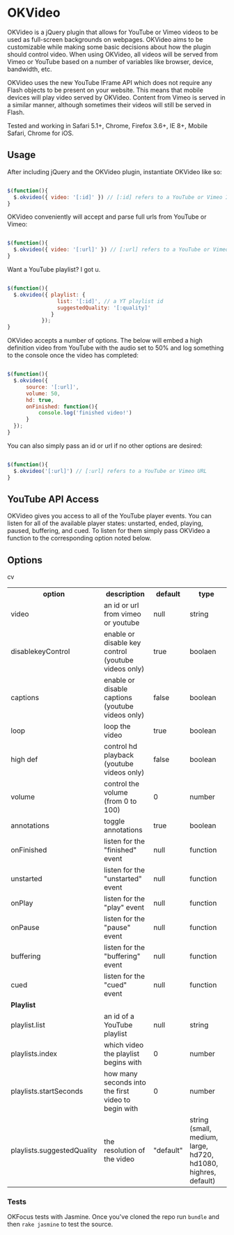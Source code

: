 # OKVideo

OKVideo is a jQuery plugin that allows for YouTube or Vimeo videos to be used as full-screen backgrounds on webpages. OKVideo aims to be customizable while making some basic decisions about how the plugin should control video. When using OKVideo, all videos will be served from Vimeo or YouTube based on a number of variables like browser, device, bandwidth, etc.

OKVideo uses the new YouTube IFrame API which does not require any Flash objects to be present on your website. This means that mobile devices will play video served by OKVideo. Content from Vimeo is served in a similar manner, although sometimes their videos will still be served in Flash.

Tested and working in Safari 5.1+, Chrome, Firefox 3.6+, IE 8+, Mobile Safari, Chrome for iOS.

## Usage

After including jQuery and the OKVideo plugin, instantiate OKVideo like so:

``` js

$(function(){
  $.okvideo({ video: '[:id]' }) // [:id] refers to a YouTube or Vimeo ID
}

```

OKVideo conveniently will accept and parse full urls from YouTube or Vimeo:

``` js

$(function(){
  $.okvideo({ video: '[:url]' }) // [:url] refers to a YouTube or Vimeo URL
}

```

Want a YouTube playlist? I got u.

``` js

$(function(){
  $.okvideo({ playlist: {
                list: '[:id]', // a YT playlist id
                suggestedQuality: '[:quality]' 
              }
           });
}

```

OKVideo accepts a number of options. The below will embed a high definition video from YouTube with the audio set to 50% and log something to the console once the video has completed:

``` js

$(function(){
  $.okvideo({ 
      source: '[:url]',
      volume: 50,
      hd: true,
      onFinished: function(){ 
          console.log('finished video!')
      }
  });
}

```

You can also simply pass an id or url if no other options are desired:

``` js

$(function(){
  $.okvideo('[:url]') // [:url] refers to a YouTube or Vimeo URL
}

```

## YouTube API Access

OKVideo gives you access to all of the YouTube player events. You can listen for all of the available player states: unstarted, ended, playing, paused, buffering, and cued.  To listen for them simply pass OKVideo a function to the corresponding option noted below.

## Options
cv
<table>
  <tbody>
    <tr>
      <th>option</th>
	  <th>description</th>
	  <th>default</th>
      <th>type</th>
    </tr>
    <tr>
     <td>video</td>
	   <td>an id or url from vimeo or youtube</td>
	   <td>null</td>
       <td>string</td>
     </tr>
    <tr>
      <td>disablekeyControl</td>
	   <td>enable or disable key control (youtube videos only)</td>
	   <td>true</td>
       <td>boolaen</td>
    </tr>
    <tr>
      <td>captions</td>
      <td>enable or disable captions (youtube videos only)</td>
      <td>false</td>
      <td>boolean</td>
	</tr>
    <tr>
      <td>loop</td>
  	  <td>loop the video</td>
      <td>true</td>
      <td>boolean</td>
   </tr>
    <tr>
      <td>high def</td>
  	  <td>control hd playback (youtube videos only)</td>
	  <td>false</td>
      <td>boolean</td>
	</tr>
    <tr>
      <td>volume</td>
  	  <td>control the volume (from 0 to 100)</td>
	  <td>0</td>
      <td>number</td>
	</tr>
    <tr>
      <td>annotations</td>
  	  <td>toggle annotations</td>
	  <td>true</td>
      <td>boolean</td>
	</tr>
    <tr>
      <td>onFinished</td>
  	  <td>listen for the "finished" event</td>
	  <td>null</td>
      <td>function</td>
    </tr>
    <tr>
      <td>unstarted</td>
  	  <td>listen for the "unstarted" event</td>
	  <td>null</td>
      <td>function</td>      
	</tr>
    <tr>
      <td>onPlay</td>
  	  <td>listen for the "play" event</td>
	  <td>null</td>
      <td>function</td>
	</tr>
    <tr>
      <td>onPause</td>
  	  <td>listen for the "pause" event</td>
	  <td>null</td>
      <td>function</td>      
	</tr>
    <tr>
      <td>buffering</td>
  	  <td>listen for the "buffering" event</td>
	  <td>null</td>
      <td>function</td>      
	</tr>
    <tr>
      <td>cued</td>
  	  <td>listen for the "cued" event</td>
	  <td>null</td>
      <td>function</td>      
	</tr>
    <tr>
      <td><strong>Playlist</strong></td>
  	  <td></td>
	  <td></td>
      <td></td>      
	</tr>
    <tr>
      <td>playlist.list</td>
  	  <td>an id of a YouTube playlist</td>
	  <td>null</td>
      <td>string</td>
	</tr>
    <tr>
      <td>playlists.index</td>
  	  <td>which video the playlist begins with</td>
	  <td>0</td>
      <td>number</td>
	</tr>
    <tr>
      <td>playlists.startSeconds</td>
  	  <td>how many seconds into the first video to begin with</td>
	  <td>0</td>
      <td>number</td>
	</tr>
    <tr>
      <td>playlists.suggestedQuality</td>
  	  <td>the resolution of the video</td>
	  <td>"default"</td>
      <td>string (small, medium, large, hd720, hd1080, highres, default)</td>
	</tr>
</tbody>
</table>

### Tests

OKFocus tests with Jasmine. Once you've cloned the repo run `bundle` and then `rake jasmine` to test the source.

